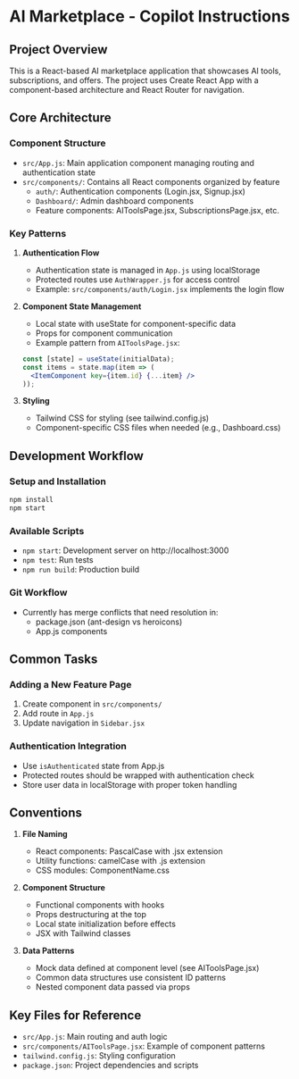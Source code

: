 # AI Marketplace - Copilot Instructions

## Project Overview
This is a React-based AI marketplace application that showcases AI tools, subscriptions, and offers. The project uses Create React App with a component-based architecture and React Router for navigation.

## Core Architecture

### Component Structure
- `src/App.js`: Main application component managing routing and authentication state
- `src/components/`: Contains all React components organized by feature
  - `auth/`: Authentication components (Login.jsx, Signup.jsx)
  - `Dashboard/`: Admin dashboard components
  - Feature components: AIToolsPage.jsx, SubscriptionsPage.jsx, etc.

### Key Patterns
1. **Authentication Flow**
   - Authentication state is managed in `App.js` using localStorage
   - Protected routes use `AuthWrapper.js` for access control
   - Example: `src/components/auth/Login.jsx` implements the login flow

2. **Component State Management**
   - Local state with useState for component-specific data
   - Props for component communication
   - Example pattern from `AIToolsPage.jsx`:
   ```jsx
   const [state] = useState(initialData);
   const items = state.map(item => (
     <ItemComponent key={item.id} {...item} />
   ));
   ```

3. **Styling**
   - Tailwind CSS for styling (see tailwind.config.js)
   - Component-specific CSS files when needed (e.g., Dashboard.css)

## Development Workflow

### Setup and Installation
```bash
npm install
npm start
```

### Available Scripts
- `npm start`: Development server on http://localhost:3000
- `npm test`: Run tests
- `npm run build`: Production build

### Git Workflow
- Currently has merge conflicts that need resolution in:
  - package.json (ant-design vs heroicons)
  - App.js components

## Common Tasks

### Adding a New Feature Page
1. Create component in `src/components/`
2. Add route in `App.js`
3. Update navigation in `Sidebar.jsx`

### Authentication Integration
- Use `isAuthenticated` state from App.js
- Protected routes should be wrapped with authentication check
- Store user data in localStorage with proper token handling

## Conventions
1. **File Naming**
   - React components: PascalCase with .jsx extension
   - Utility functions: camelCase with .js extension
   - CSS modules: ComponentName.css

2. **Component Structure**
   - Functional components with hooks
   - Props destructuring at the top
   - Local state initialization before effects
   - JSX with Tailwind classes

3. **Data Patterns**
   - Mock data defined at component level (see AIToolsPage.jsx)
   - Common data structures use consistent ID patterns
   - Nested component data passed via props

## Key Files for Reference
- `src/App.js`: Main routing and auth logic
- `src/components/AIToolsPage.jsx`: Example of component patterns
- `tailwind.config.js`: Styling configuration
- `package.json`: Project dependencies and scripts